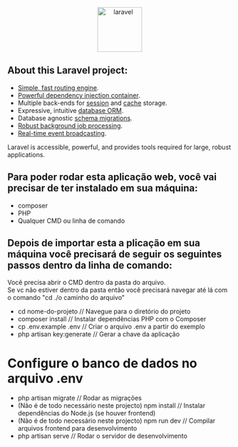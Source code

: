 <p align="center"><img src="https://cdn.jsdelivr.net/gh/devicons/devicon@latest/icons/laravel/laravel-original-wordmark.svg"  width="100" alt="laravel"/></p>



## About this Laravel project:


- [Simple, fast routing engine](https://laravel.com/docs/routing).
- [Powerful dependency injection container](https://laravel.com/docs/container).
- Multiple back-ends for [session](https://laravel.com/docs/session) and [cache](https://laravel.com/docs/cache) storage.
- Expressive, intuitive [database ORM](https://laravel.com/docs/eloquent).
- Database agnostic [schema migrations](https://laravel.com/docs/migrations).
- [Robust background job processing](https://laravel.com/docs/queues).
- [Real-time event broadcasting](https://laravel.com/docs/broadcasting).

Laravel is accessible, powerful, and provides tools required for large, robust applications.

## Para poder rodar esta aplicação web, você vai precisar de ter instalado em sua máquina:
- composer
- PHP
- Qualquer CMD ou linha de comando

## Depois de importar esta a plicação em sua máquina você precisará de seguir os seguintes passos dentro da linha de comando:
  Você precisa abrir o CMD dentro da pasta do arquivo.<br>Se vc não estiver dentro da pasta então você precisará navegar até lá com o comando "cd ./o caminho do arquivo"

- cd nome-do-projeto // Navegue para o diretório do projeto
- composer install // Instalar dependências PHP com o Composer
- cp .env.example .env // Criar o arquivo .env a partir do exemplo
- php artisan key:generate // Gerar a chave da aplicação
# Configure o banco de dados no arquivo .env
- php artisan migrate // Rodar as migrações
- (Não é de todo necessário neste projecto) npm install // Instalar dependências do Node.js (se houver frontend)
- (Não é de todo necessário neste projecto) npm run dev  // Compilar arquivos frontend para desenvolvimento
- php artisan serve // Rodar o servidor de desenvolvimento


